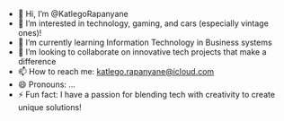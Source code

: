 - 👋 Hi, I’m @KatlegoRapanyane
- 👀 I’m interested in  technology, gaming, and cars (especially vintage ones)!
- 🌱 I’m currently learning Information Technology in Business systems
- 💞️ I’m looking to collaborate on innovative tech projects that make a difference
- 📫 How to reach me: katlego.rapanyane@icloud.com
- 😄 Pronouns: ...
- ⚡ Fun fact: I have a passion for blending tech with creativity to create unique solutions!

<!---
KatlegoRapanyane/KatlegoRapanyane is a ✨ special ✨ repository because its `README.md` (this file) appears on your GitHub profile.
You can click the Preview link to take a look at your changes.
--->
